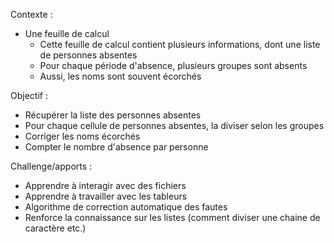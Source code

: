 Contexte :
- Une feuille de calcul
    - Cette feuille de calcul contient plusieurs informations, dont une liste de personnes absentes
    - Pour chaque période d'absence, plusieurs groupes sont absents
    - Aussi, les noms sont souvent écorchés

Objectif :
- Récupérer la liste des personnes absentes
- Pour chaque cellule de personnes absentes, la diviser selon les groupes
- Corriger les noms écorchés
- Compter le nombre d'absence par personne

Challenge/apports :
- Apprendre à interagir avec des fichiers
- Apprendre à travailler avec les tableurs
- Algorithme de correction automatique des fautes
- Renforce la connaissance sur les listes (comment diviser une chaine de caractère etc.)